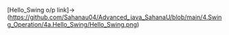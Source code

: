 [Hello_Swing o/p link]->(https://github.com/Sahanau04/Advanced_java_SahanaU/blob/main/4.Swing_Operation/4a.Hello_Swing/Hello_Swing.png)
